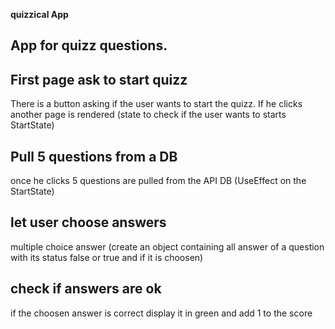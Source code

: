 **quizzical App**

## App for quizz questions.

## First page ask to start quizz

There is a button asking if the user wants to start the quizz.
If he clicks another page is rendered (state to check if the user wants to starts StartState)

## Pull 5 questions from a DB

once he clicks 5 questions are pulled from the API DB (UseEffect on the StartState)

## let user choose answers

multiple choice answer (create an object containing all answer of a question with its status false or true and if it is choosen)

## check if answers are ok

if the choosen answer is correct display it in green and add 1 to the score
